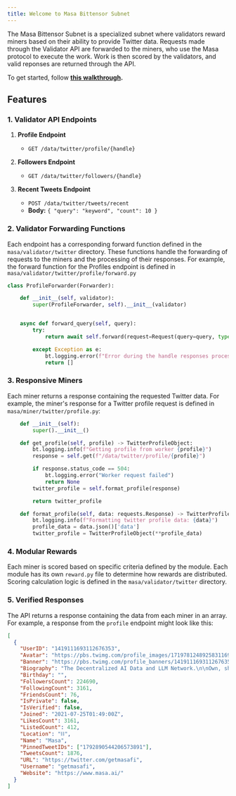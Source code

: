 ```yaml
---
title: Welcome to Masa Bittensor Subnet
---
```


The Masa Bittensor Subnet is a specialized subnet where validators reward miners based on their ability to provide Twitter data. Requests made through the Validator API are forwarded to the miners, who use the Masa protocol to execute the work. Work is then scored by the validators, and valid reponses are returned through the API.

To get started, follow **[this walkthrough](../guides-and-tutorials/running_on_devnet.md).**

## Features

### 1. Validator API Endpoints

1. **Profile Endpoint**

   - `GET /data/twitter/profile/{handle}`

2. **Followers Endpoint**

   - `GET /data/twitter/followers/{handle}`

3. **Recent Tweets Endpoint**
   - `POST /data/twitter/tweets/recent`
   - **Body:** `{ "query": "keyword", "count": 10 }`

### 2. Validator Forwarding Functions

Each endpoint has a corresponding forward function defined in the `masa/validator/twitter` directory. These functions handle the forwarding of requests to the miners and the processing of their responses. For example, the forward function for the Profiles endpoint is defined in `masa/validator/twitter/profile/forward.py`

```python
class ProfileForwarder(Forwarder):

    def __init__(self, validator):
        super(ProfileForwarder, self).__init__(validator)


    async def forward_query(self, query):
        try:
            return await self.forward(request=Request(query=query, type=RequestType.TWITTER_PROFILE.value), get_rewards=get_rewards, parser_object=TwitterProfileObject)

        except Exception as e:
            bt.logging.error(f"Error during the handle responses process: {str(e)}")
            return []
```

### 3. Responsive Miners

Each miner returns a response containing the requested Twitter data. For example, the miner's response for a Twitter profile request is defined in `masa/miner/twitter/profile.py`:

```python
    def __init__(self):
        super().__init__()

    def get_profile(self, profile) -> TwitterProfileObject:
        bt.logging.info(f"Getting profile from worker {profile}")
        response = self.get(f"/data/twitter/profile/{profile}")

        if response.status_code == 504:
            bt.logging.error("Worker request failed")
            return None
        twitter_profile = self.format_profile(response)

        return twitter_profile

    def format_profile(self, data: requests.Response) -> TwitterProfileObject:
        bt.logging.info(f"Formatting twitter profile data: {data}")
        profile_data = data.json()['data']
        twitter_profile = TwitterProfileObject(**profile_data)
```

### 4. Modular Rewards

Each miner is scored based on specific criteria defined by the module. Each module has its own `reward.py` file to determine how rewards are distributed. Scoring calculation logic is defined in the `masa/validator/twitter` directory.

### 5. Verified Responses

The API returns a response containing the data from each miner in an array. For example, a response from the `profile` endpoint might look like this:

```json
[
  {
    "UserID": "1419111693112676353",
    "Avatar": "https://pbs.twimg.com/profile_images/1719781248925831169/kC0UzpkB_normal.jpg",
    "Banner": "https://pbs.twimg.com/profile_banners/1419111693112676353/1712165646",
    "Biography": "The Decentralized AI Data and LLM Network.\n\nOwn, share, and earn from your data and compute to power AI applications.\n\nJoin us: https://t.co/3jsTLxWZkQ",
    "Birthday": "",
    "FollowersCount": 224690,
    "FollowingCount": 3161,
    "FriendsCount": 76,
    "IsPrivate": false,
    "IsVerified": false,
    "Joined": "2021-07-25T01:49:00Z",
    "LikesCount": 3161,
    "ListedCount": 412,
    "Location": "⛓",
    "Name": "Masa",
    "PinnedTweetIDs": ["1792890544206573891"],
    "TweetsCount": 1876,
    "URL": "https://twitter.com/getmasafi",
    "Username": "getmasafi",
    "Website": "https://www.masa.ai/"
  }
]
```
